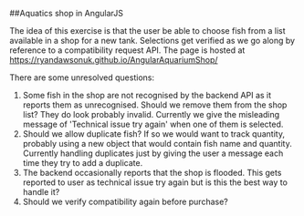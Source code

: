 ##Aquatics shop in AngularJS

The idea of this exercise is that the user be able to choose fish from a list available in a shop for a new tank. Selections get verified as we go along by reference to a compatibility request API. The page is hosted at https://ryandawsonuk.github.io/AngularAquariumShop/

There are some unresolved questions:

1. Some fish in the shop are not recognised by the backend API as it reports them as unrecognised. Should we remove them from the shop list? They do look probably invalid. Currently we give the misleading message of 'Technical issue try again' when one of them is selected.
2. Should we allow duplicate fish? If so we would want to track quantity, probably using a new object that would contain fish name and quantity. Currently handling duplicates just by giving the user a message each time they try to add a duplicate.
3. The backend occasionally reports that the shop is flooded. This gets reported to user as technical issue try again but is this the best way to handle it?
4. Should we verify compatibility again before purchase?
